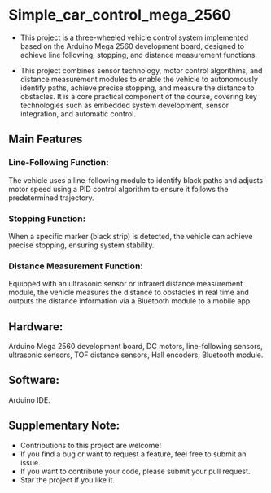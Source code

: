 # Simple_car_control_mega_2560
* This project is a three-wheeled vehicle control system implemented based on the Arduino Mega 2560 development board, designed to achieve line following, stopping, and distance measurement functions.

* This project combines sensor technology, motor control algorithms, and distance measurement modules to enable the vehicle to autonomously identify paths, achieve precise stopping, and measure the distance to obstacles. It is a core practical component of the course, covering key technologies such as embedded system development, sensor integration, and automatic control.  

## Main Features  
### Line-Following Function:  
The vehicle uses a line-following module to identify black paths and adjusts motor speed using a PID control algorithm to ensure it follows the predetermined trajectory.  

### Stopping Function:  
When a specific marker (black strip) is detected, the vehicle can achieve precise stopping, ensuring system stability.  

### Distance Measurement Function:  
Equipped with an ultrasonic sensor or infrared distance measurement module, the vehicle measures the distance to obstacles in real time and outputs the distance information via a Bluetooth module to a mobile app.  

## Hardware:  
Arduino Mega 2560 development board, DC motors, line-following sensors, ultrasonic sensors, TOF distance sensors, Hall encoders, Bluetooth module.  

## Software:  
Arduino IDE.

## Supplementary Note:
* Contributions to this project are welcome!
* If you find a bug or want to request a feature, feel free to submit an issue.
* If you want to contribute your code, please submit your pull request.
* Star the project if you like it.
